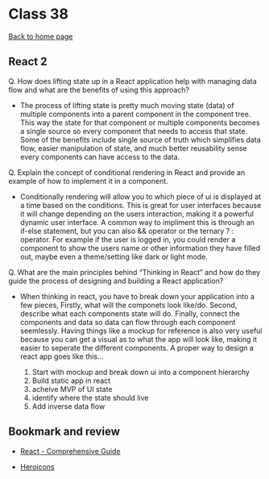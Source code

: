 # Class 38

[Back to home page](../README.md)

## React 2

Q. How does lifting state up in a React application help with managing data flow and what are the benefits of using this approach?

- The process of lifting state is pretty much moving state (data) of multiple components into a parent component in the component tree. This way the state for that component or multiple components becomes a single source so every component that needs to access that state. Some of the benefits include single source of truth which simplifies data flow, easier manipulation of state, and much better reusability sense every components can have access to the data.

Q. Explain the concept of conditional rendering in React and provide an example of how to implement it in a component.

- Conditionally rendering will allow you to which piece of ui is displayed at a time based on the conditions. This is great for user interfaces because it will change depending on the users interaction, making it a powerful dynamic user interface. A common way to impliment this is through an if-else statement, but you can also && operator or the ternary ? : operator. For example if the user is logged in, you could render a component to show the users name or other information they have filled out, maybe even a theme/setting like dark or light mode.

Q. What are the main principles behind “Thinking in React” and how do they guide the process of designing and building a React application?

- When thinking in react, you have to break down your application into a few pieces, Firstly, what will the componets look like/do. Second, describe what each components state will do. Finally, connect the components and data so data can flow through each component seemlessly. Having things like a mockup for reference is also very useful because you can get a visual as to what the app will look like, making it easier to seperate the different components. A proper way to design a react app goes like this...

  1. Start with mockup and break down ui into a component hierarchy
  2. Build static app in react
  3. acheive MVP of UI state
  4. identify where the state should live
  5. Add inverse data flow

## Bookmark and review

- [React - Comprehensive Guide](https://tylermcginnis.com/reactjs-tutorial-a-comprehensive-guide-to-building-apps-with-react/)

- [Heroicons](https://heroicons.com/)
